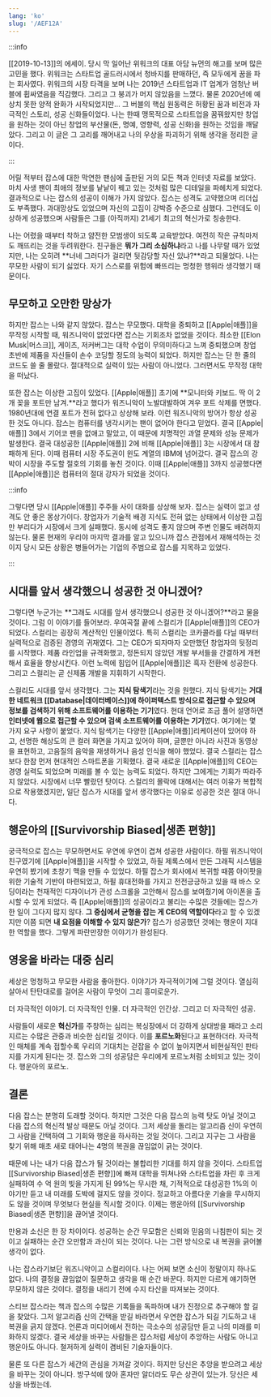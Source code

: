 ```yaml
---
lang: 'ko'
slug: '/AEF12A'
---
```


:::info

[[2019-10-13]]의 에세이.
당시 막 일어난 위워크의 대표 아담 뉴먼의 해고를 보며 많은 고민을 했다.
위워크는 스타트업 골드러시에서 청바지를 판매하던, 즉 모두에게 꿈을 파는 회사였다.
위워크의 시장 타격을 보며 나는 2019년 스타트업과 IT 업계가 엄청난 버블에 휩싸였음을 직감했다.
그리고 그 붕괴가 머지 않았음을 느꼈다.
물론 2020년에 예상치 못한 양적 완화가 시작되었지만...
그 버블의 핵심 원동력은 허황된 꿈과 비전과 자극적인 스토리, 성공 신화들이었다.
나는 한때 맹목적으로 스타트업을 꿈꿔왔지만
창업을 원하는 것이 아닌 창업의 부산물(돈, 명예, 영향력, 성공 신화)을 원하는 것임을 깨달았다.
그리고 이 글은 그 고리를 깨어내고 나의 우상을 파괴하기 위해 생각을 정리한 글이다.

:::

어릴 적부터 잡스에 대한 막연한 팬심에 출판된 거의 모든 책과 인터넷 자료를 보았다.
마치 사생 팬이 최애의 정보를 낱낱이 꿰고 있는 것처럼 많은 디테일을 파헤치게 되었다.
결과적으로 나는 잡스의 성공이 이해가 가지 않았다.
잡스는 성격도 고약했으며 리더십도 부족했다.
과대망상도 있었으며 자신의 고집이 강박증 수준으로 심했다.
그런데도 이상하게 성공했으며 사람들은 그를 (아직까지) 21세기 최고의 혁신가로 칭송한다.

나는 어렸을 때부터 착하고 얌전한 모범생이 되도록 교육받았다.
여전히 작은 규칙마저도 깨뜨리는 것을 두려워한다.
친구들은 **뭐가 그리 소심하냐**라고 나를 나무랄 때가 있었지만,
나는 오히려 **너네 그러다가 걸리면 뒷감당할 자신 있냐?**라고 되물었다.
나는 무모한 사람이 되기 싫었다.
자기 스스로를 위험에 빠뜨리는 멍청한 행위라 생각했기 때문이다.

## 무모하고 오만한 망상가

하지만 잡스는 나와 같지 않았다.
잡스는 무모했다.
대학을 중퇴하고 [[Apple|애플]]을 무작정 시작할 때, 워즈니악이 없었다면 잡스는 기회조차 없었을 것이다.
최소한 [[Elon Musk|머스크]], 게이츠, 저커버그는 대학 수업이 무의미하다고 느껴 중퇴했으며
창업 초반에 제품을 자신들이 손수 코딩할 정도의 능력이 되었다.
하지만 잡스는 단 한 줄의 코드도 쓸 줄 몰랐다.
절대적으로 실력이 있는 사람이 아니었다.
그러면서도 무작정 대학을 떠났다.

또한 잡스는 이상한 고집이 있었다.
[[Apple|애플]] 초기에 **모니터와 키보드. 딱 이 2개 꽂을 포트만 남겨.**라고 했다가 워즈니악이 노발대발하여 겨우 포트 삭제를 면했다.
1980년대에 연결 포트가 전혀 없다고 상상해 보라.
이런 워즈니악의 방어가 항상 성공한 것도 아니다.
잡스는 컴퓨터를 냉각시키는 팬이 없어야 한다고 믿었다.
결국 [[Apple|애플]] 3에서 기어코 팬을 없애고 말았고, 이 때문에 치명적인 과열 문제와 성능 문제가 발생한다.
결국 대성공한 [[Apple|애플]] 2에 비해 [[Apple|애플]] 3는 시장에서 대 참패하게 된다.
이때 컴퓨터 시장 주도권이 윈도 계열의 IBM에 넘어갔다.
결국 잡스의 강박이 시장을 주도할 절호의 기회를 놓친 것이다.
이때 [[Apple|애플]] 3까지 성공했다면 [[Apple|애플]]은 컴퓨터의 절대 강자가 되었을 것이다.

:::info

그렇다면 당시 [[Apple|애플]] 주주들 사이 대화를 상상해 보자.
잡스는 실력이 없고 성격도 안 좋은 몽상가이다.
창업자가 기술적 배경 지식도 전혀 없는 상태에서 이상한 고집만 부리다가 시장에서 크게 실패했다.
동시에 성격도 좋지 않으며 주변 인물도 배려하지 않는다.
물론 현재의 우리야 마지막 결과를 알고 있으니까 잡스 관점에서 재해석하는 것이지
당시 모든 상황은 병들어가는 기업의 주범으로 잡스를 지목하고 있었다.

:::

## 시대를 앞서 생각했으니 성공한 것 아니겠어?

그렇다면 누군가는 **그래도 시대를 앞서 생각했으니 성공한 것 아니겠어?**라고 물을 것이다.
그럼 이 이야기를 들어보라.
우여곡절 끝에 스컬리가 [[Apple|애플]]의 CEO가 되었다.
스컬리는 굉장히 계산적인 인물이었다.
특히 스컬리는 코카콜라를 다닐 때부터 실력적으로 검증된 경영의 귀재였다.
그는 CEO가 되자마자 오만했던 창업자의 뒷정리를 시작했다.
제품 라인업을 규격화했고, 정돈되지 않았던 개발 부서들을 간결하게 개편해서 효율을 향상시킨다.
이런 노력에 힘입어 [[Apple|애플]]은 흑자 전환에 성공한다.
그리고 스컬리는 곧 신제품 개발을 지휘하기 시작한다.

스컬리도 시대를 앞서 생각했다.
그는 **지식 탐색기**라는 것을 원했다.
지식 탐색기는 **거대한 네트워크 [[Database|데이터베이스]]에 하이퍼텍스트 방식으로 접근할 수 있으며 정보를 검색하기 위해 소프트웨어를 이용하는 기기**였다.
현대 언어로 조금 풀어 설명하면 **인터넷에 웹으로 접근할 수 있으며 검색 소프트웨어를 이용하는 기기**였다.
여기에는 몇 가지 요구 사항이 붙었다.
지식 탐색기는 다양한 [[Apple|애플]]리케이션이 있어야 하고,
선명한 해상도의 큰 컬러 화면을 가지고 있어야 하며,
글뿐만 아니라 사진과 동영상을 표현하고,
고음질의 음악을 재생하거나 음성 인식을 해야 했었다.
결국 스컬리는 잡스보다 한참 먼저 현대적인 스마트폰을 기획했다.
결국 새로운 [[Apple|애플]]의 CEO는 경영 실력도 되었으며 미래를 볼 수 있는 능력도 되었다.
하지만 그에게는 기회가 따라주지 않았다.
시장에서 너무 빨랐던 탓이다.
스컬리의 몰락에 대해서는 여러 이유가 복합적으로 작용했겠지만,
일단 잡스가 시대를 앞서 생각했다는 이유로 성공한 것은 절대 아니다.

## 행운아의 [[Survivorship Biased|생존 편향]]

궁극적으로 잡스는 무모하면서도 우연에 우연이 겹쳐 성공한 사람이다.
하필 워즈니악이 친구였기에 [[Apple|애플]]을 시작할 수 있었고,
하필 제록스에서 만든 그래픽 시스템을 우연히 봤기에 초창기 맥을 만들 수 있었다.
하필 잡스가 회사에서 복귀할 때쯤 아이팟을 위한 기술적 기반이 마련되었고,
하필 휴대전화를 가지고 전전긍긍하고 있을 때
바스 오딩이라는 천재적인 디자이너가 관성 스크롤을 고안해서 잡스를 보여줬기에
아이폰을 출시할 수 있게 되었다.
즉 [[Apple|애플]]의 성공이라고 불리는 수많은 것들에는 잡스가 한 일이 그다지 많지 않다.
**그 중심에서 균형을 잡는 게 CEO의 역할이다**라고 할 수 있겠지만
이쯤 되면 **내 요점을 이해할 수 있지 않은가**?
잡스가 성공했던 것에는 행운이 지대한 역할을 했다.
그렇게 파란만장한 이야기가 완성된다.

## 영웅을 바라는 대중 심리

세상은 멍청하고 무모한 사람을 좋아한다.
이야기가 자극적이기에 그럴 것이다.
열심히 살아서 탄탄대로를 걸어온 사람이 무엇이 그리 흥미로운가.

더 자극적인 이야기.
더 자극적인 인물.
더 자극적인 인간상.
그리고 더 자극적인 성공.

사람들이 새로운 **혁신가**를 주창하는 심리는 복싱장에서 더 강하게 상대방을 패라고 소리 지르는 수많은 관중과 비슷한 심리일 것이다.
이를 **포르노화**된다고 표현하더라.
자극적인 매체를 계속 접할수록 우리의 기대치는 걷잡을 수 없이 높아지면서
비현실적인 판타지를 가지게 된다는 것.
잡스와 그의 성공담은 우리에게 포르노처럼 소비되고 있는 것이다.
행운아의 포르노.

## 결론

다음 잡스는 분명히 도래할 것이다.
하지만 그것은 다음 잡스의 능력 탓도 아닐 것이고 다음 잡스의 혁신적 발상 때문도 아닐 것이다.
그저 세상을 돌리는 알고리즘 신이 우연히 그 사람을 간택하여 그 기회와 행운을 하사하는 것일 것이다.
그리고 지구는 그 사람을 찾기 위해 매초 새로 태어나는 4명의 복권을 끊임없이 긁는 것이다.

때문에 나는 내가 다음 잡스가 될 것이라는 불합리한 기대를 하지 않을 것이다.
스타트업 [[Survivorship Biased|생존 편향]]에 빠져 대학을 뛰쳐나와
스타트업을 차린 후 크게 실패하여 수 억 원의 빚을 가지게 된 99%는 무시한 채,
기적적으로 대성공한 1%의 이야기만 듣고 내 미래를 도박에 걸지도 않을 것이다.
정교하고 아름다운 기술을 무시하지도 않을 것이며 무엇보다 현실을 직시할 것이다.
이제는 행운아의 [[Survivorship Biased|생존 편향]]을 끊어낼 것이다.

만용과 소신은 한 장 차이이다.
성공하는 순간 무모함은 신뢰와 믿음의 나침판이 되는 것이고
실패하는 순간 오만함과 과신이 되는 것이다.
나는 그런 방식으로 내 복권을 긁어볼 생각이 없다.

나는 잡스라기보단 워즈니악이고 스컬리이다.
나는 어찌 보면 소신이 정말이지 하나도 없다.
나의 결정을 끊임없이 질문하고 생각을 매 순간 바꾼다.
하지만 다르게 얘기하면 무모하지 않은 것이다.
결정을 내리기 전에 수지 타산을 따져보는 것이다.

스티브 잡스라는 책과 잡스의 수많은 기록들을 독파하며 내가 진정으로 추구해야 할 길을 찾았다.
그저 알고리즘 신의 간택을 받길 바라면서 우연한 잡스가 되길 기도하고 내 복권을 긁지 않겠다.
언론과 미디어에서 전하는 극소수의 성공담만 듣고 나의 미래를 미화하지 않겠다.
결국 세상을 바꾸는 사람들은 잡스처럼 세상이 추앙하는 사람도 아니고 행운아도 아니다.
철저하게 실력이 겸비된 기술자들이다.

물론 또 다른 잡스가 세간의 관심을 가져갈 것이다.
하지만 당신은 추앙을 받으려고 세상을 바꾸는 것이 아니다.
방구석에 앉아 혼자만 알더라도 무슨 상관이 있는가.
당신은 세상을 바꿨는데.
